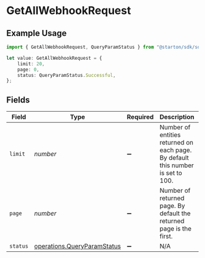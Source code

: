 # GetAllWebhookRequest

## Example Usage

```typescript
import { GetAllWebhookRequest, QueryParamStatus } from "@starton/sdk/sdk/models/operations";

let value: GetAllWebhookRequest = {
    limit: 20,
    page: 0,
    status: QueryParamStatus.Successful,
};
```

## Fields

| Field                                                                             | Type                                                                              | Required                                                                          | Description                                                                       | Example                                                                           |
| --------------------------------------------------------------------------------- | --------------------------------------------------------------------------------- | --------------------------------------------------------------------------------- | --------------------------------------------------------------------------------- | --------------------------------------------------------------------------------- |
| `limit`                                                                           | *number*                                                                          | :heavy_minus_sign:                                                                | Number of entities returned on each page. By default this number is set to 100.   | 20                                                                                |
| `page`                                                                            | *number*                                                                          | :heavy_minus_sign:                                                                | Number of returned page. By default the returned page is the first.               | 0                                                                                 |
| `status`                                                                          | [operations.QueryParamStatus](../../../sdk/models/operations/queryparamstatus.md) | :heavy_minus_sign:                                                                | N/A                                                                               | SUCCESSFUL                                                                        |